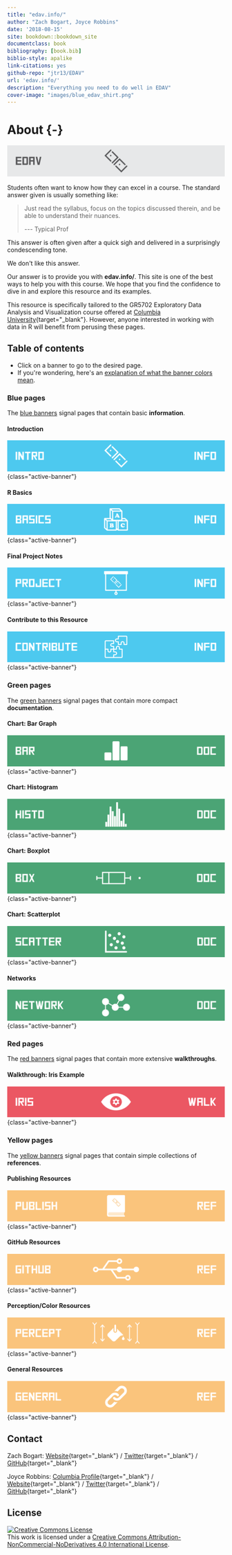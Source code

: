 ```yaml
--- 
title: "edav.info/"
author: "Zach Bogart, Joyce Robbins"
date: '2018-08-15'
site: bookdown::bookdown_site
documentclass: book
bibliography: [book.bib]
biblio-style: apalike
link-citations: yes
github-repo: "jtr13/EDAV"
url: 'edav.info/'
description: "Everything you need to do well in EDAV"
cover-image: "images/blue_edav_shirt.png"
---
```


# About {-}

![](images/banners/edav_banner.png)

Students often want to know how they can excel in a course. The standard answer given is usually something like: 

> Just read the syllabus, focus on the topics discussed therein, and be able to understand their nuances.
>
> --- Typical Prof 

This answer is often given after a quick sigh and delivered in a surprisingly condescending tone.

We don't like this answer.

Our answer is to provide you with **edav.info/**. This site is one of the best ways to help you with this course. We hope that you find the confidence to dive in and explore this resource and its examples.

This resource is specifically tailored to the GR5702 Exploratory Data Analysis and Visualization course offered at [Columbia University](https://www.columbia.edu/){target="_blank"}. However, anyone interested in working with data in R will benefit from perusing these pages.

<!-- toc -->
## Table of contents
- Click on a banner to go to the desired page.
- If you're wondering, here's an [explanation of what the banner colors mean](intro.html#what-the-banners-mean).

<!-- #### Header -->
<!-- [![Header](images/banners/banner_TITLE.png)](TITLE.html){class="active-banner"} -->

<!-- Blue Pages -->
### Blue pages
The [blue banners](intro.html#blue-pages-1) signal pages that contain basic **information**.

#### Introduction
[![Introduction](images/banners/banner_intro.png)](intro.html){class="active-banner"}

#### R Basics
[![R Basics](images/banners/banner_basics.png)](basics.html){class="active-banner"}

#### Final Project Notes
[![Final Project Notes](images/banners/banner_presentation.png)](project.html){class="active-banner"}

#### Contribute to this Resource
[![Contribute to this resource](images/banners/banner_contribute.png)](contribute.html){class="active-banner"}

<!-- Green Pages -->
### Green pages
The [green banners](intro.html#green-pages-1) signal pages that contain more compact **documentation**.

#### Chart: Bar Graph
[![Chart: Bar Graph](images/banners/banner_bargraph.png)](bar.html){class="active-banner"}

#### Chart: Histogram
[![Chart: Histogram](images/banners/banner_histogram.png)](histo.html){class="active-banner"}

#### Chart: Boxplot
[![Chart: Boxplot](images/banners/banner_boxplot.png)](box.html){class="active-banner"}

#### Chart: Scatterplot
[![Chart: Scatterplot](images/banners/banner_scatterplot.png)](scatter.html){class="active-banner"}

#### Networks
[![Networks](images/banners/banner_network.png)](network.html){class="active-banner"}

<!-- Red Pages -->
### Red pages
The [red banners](intro.html#red-pages-1) signal pages that contain more extensive **walkthroughs**.

#### Walkthrough: Iris Example
[![Walkthrough: Iris Example](images/banners/banner_iris.png)](iris.html){class="active-banner"}

<!-- Yellow Pages -->
### Yellow pages
The [yellow banners](intro.html#yellow-pages-1) signal pages that contain simple collections of  **references**.

#### Publishing Resources
[![Publishing with R](images/banners/banner_publish.png)](publish.html){class="active-banner"}

#### GitHub Resources
[![GitHub Resources](images/banners/banner_github.png)](github.html){class="active-banner"}

#### Perception/Color Resources
[![Perception/Color Resources](images/banners/banner_percept.png)](percept.html){class="active-banner"}

#### General Resources
[![General Resources](images/banners/banner_resources.png)](general.html){class="active-banner"}

<!-- Contact -->
## Contact

Zach Bogart: 
[Website](https://zachbogart.com/){target="_blank"}
/
[Twitter](https://twitter.com/zachbogart){target="_blank"}
/
[GitHub](https://github.com/zachbogart){target="_blank"}

Joyce Robbins: 
[Columbia Profile](http://stat.columbia.edu/department-directory/name/joyce-robbins/){target="_blank"}
/
[Website](http://www.joyce-robbins.com/){target="_blank"}
/
[Twitter](https://twitter.com/jtrnyc){target="_blank"}
/
[GitHub](https://github.com/jtr13){target="_blank"}

<!-- License -->
## License

<a rel="license" href="http://creativecommons.org/licenses/by-nc-nd/4.0/" target="_blank"><img alt="Creative Commons License" style="border-width:0" src="https://i.creativecommons.org/l/by-nc-nd/4.0/88x31.png" /></a><br />This work is licensed under a <a rel="license" href="http://creativecommons.org/licenses/by-nc-nd/4.0/" target="_blank">Creative Commons Attribution-NonCommercial-NoDerivatives 4.0 International License</a>.

